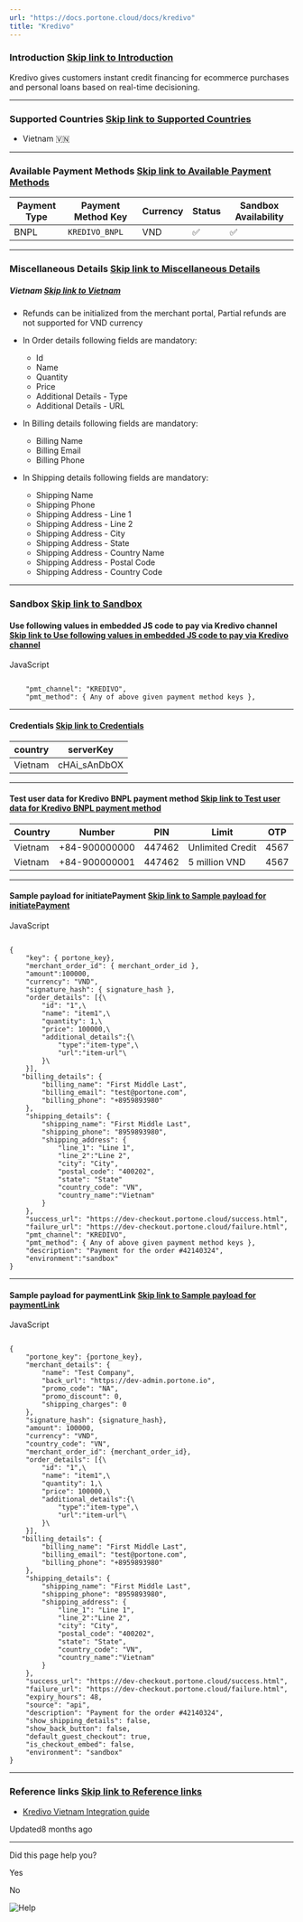 ```yaml
---
url: "https://docs.portone.cloud/docs/kredivo"
title: "Kredivo"
---
```


### Introduction   [Skip link to Introduction](https://docs.portone.cloud/docs/kredivo\#introduction)

Kredivo gives customers instant credit financing for ecommerce purchases and personal loans based on real-time decisioning.

* * *

### Supported Countries   [Skip link to Supported Countries](https://docs.portone.cloud/docs/kredivo\#supported-countries)

- Vietnam 🇻🇳

* * *

### Available Payment Methods   [Skip link to Available Payment Methods](https://docs.portone.cloud/docs/kredivo\#available-payment-methods)

| Payment Type | Payment Method Key | Currency | Status | Sandbox Availability |
| --- | --- | --- | --- | --- |
| BNPL | `KREDIVO_BNPL` | VND | ✅ | ✅ |

* * *

### Miscellaneous Details   [Skip link to Miscellaneous Details](https://docs.portone.cloud/docs/kredivo\#miscellaneous-details)

##### Vietnam   [Skip link to Vietnam](https://docs.portone.cloud/docs/kredivo\#vietnam)

- Refunds can be initialized from the merchant portal, Partial refunds are not supported for VND currency

- In Order details following fields are mandatory:
  - Id
  - Name
  - Quantity
  - Price
  - Additional Details - Type
  - Additional Details - URL
- In Billing details following fields are mandatory:
  - Billing Name
  - Billing Email
  - Billing Phone
- In Shipping details following fields are mandatory:
  - Shipping Name
  - Shipping Phone
  - Shipping Address - Line 1
  - Shipping Address - Line 2
  - Shipping Address - City
  - Shipping Address - State
  - Shipping Address - Country Name
  - Shipping Address - Postal Code
  - Shipping Address - Country Code

* * *

### Sandbox   [Skip link to Sandbox](https://docs.portone.cloud/docs/kredivo\#sandbox)

#### Use following values in embedded JS code to pay via Kredivo channel   [Skip link to Use following values in embedded JS code to pay via Kredivo channel](https://docs.portone.cloud/docs/kredivo\#use-following-values-in-embedded-js-code-to-pay-via-kredivo-channel)

JavaScript

```rdmd-code lang-javascript theme-light

    "pmt_channel": "KREDIVO",
    "pmt_method": { Any of above given payment method keys },

```

* * *

#### Credentials   [Skip link to Credentials](https://docs.portone.cloud/docs/kredivo\#credentials)

| country | serverKey |
| --- | --- |
| Vietnam | cHAi\_sAnDbOX |

* * *

#### Test user data for Kredivo BNPL payment method   [Skip link to Test user data for Kredivo BNPL payment method](https://docs.portone.cloud/docs/kredivo\#test-user-data-for-kredivo-bnpl-payment-method)

| Country | Number | PIN | Limit | OTP |
| --- | --- | --- | --- | --- |
| Vietnam | +84-900000000 | 447462 | Unlimited Credit | 4567 |
| Vietnam | +84-900000001 | 447462 | 5 million VND | 4567 |

* * *

#### Sample payload for initiatePayment   [Skip link to Sample payload for initiatePayment](https://docs.portone.cloud/docs/kredivo\#sample-payload-for-initiatepayment)

JavaScript

```rdmd-code lang-javascript theme-light

{
    "key": { portone_key},
    "merchant_order_id": { merchant_order_id },
    "amount":100000,
    "currency": "VND",
    "signature_hash": { signature_hash },
    "order_details": [{\
        "id": "1",\
        "name": "item1",\
        "quantity": 1,\
        "price": 100000,\
        "additional_details":{\
            "type":"item-type",\
            "url":"item-url"\
        }\
    }],
   "billing_details": {
        "billing_name": "First Middle Last",
        "billing_email": "test@portone.com",
        "billing_phone": "+8959893980"
    },
    "shipping_details": {
        "shipping_name": "First Middle Last",
        "shipping_phone": "8959893980",
        "shipping_address": {
            "line_1": "Line 1",
            "line_2":"Line 2",
            "city": "City",
            "postal_code": "400202",
            "state": "State"
            "country_code": "VN",
            "country_name":"Vietnam"
        }
    },
    "success_url": "https://dev-checkout.portone.cloud/success.html",
    "failure_url": "https://dev-checkout.portone.cloud/failure.html",
    "pmt_channel": "KREDIVO",
    "pmt_method": { Any of above given payment method keys },
    "description": "Payment for the order #42140324",
    "environment":"sandbox"
}

```

* * *

#### Sample payload for paymentLink   [Skip link to Sample payload for paymentLink](https://docs.portone.cloud/docs/kredivo\#sample-payload-for-paymentlink)

JavaScript

```rdmd-code lang-javascript theme-light

{
    "portone_key": {portone_key},
    "merchant_details": {
        "name": "Test Company",
        "back_url": "https://dev-admin.portone.io",
        "promo_code": "NA",
        "promo_discount": 0,
        "shipping_charges": 0
    },
    "signature_hash": {signature_hash},
    "amount": 100000,
    "currency": "VND",
    "country_code": "VN",
    "merchant_order_id": {merchant_order_id},
    "order_details": [{\
        "id": "1",\
        "name": "item1",\
        "quantity": 1,\
        "price": 100000,\
        "additional_details":{\
            "type":"item-type",\
            "url":"item-url"\
        }\
    }],
   "billing_details": {
        "billing_name": "First Middle Last",
        "billing_email": "test@portone.com",
        "billing_phone": "+8959893980"
    },
    "shipping_details": {
        "shipping_name": "First Middle Last",
        "shipping_phone": "8959893980",
        "shipping_address": {
            "line_1": "Line 1",
            "line_2":"Line 2",
            "city": "City",
            "postal_code": "400202",
            "state": "State",
            "country_code": "VN",
            "country_name":"Vietnam"
        }
    },
    "success_url": "https://dev-checkout.portone.cloud/success.html",
    "failure_url": "https://dev-checkout.portone.cloud/failure.html",
    "expiry_hours": 48,
    "source": "api",
    "description": "Payment for the order #42140324",
    "show_shipping_details": false,
    "show_back_button": false,
    "default_guest_checkout": true,
    "is_checkout_embed": false,
    "environment": "sandbox"
}

```

* * *

### Reference links   [Skip link to Reference links](https://docs.portone.cloud/docs/kredivo\#reference-links)

- [Kredivo Vietnam Integration guide](https://doc-vn.kredivo.com/#getting-started)

Updated8 months ago

* * *

Did this page help you?

Yes

No

![Help](https://cdn.jsdelivr.net/gh/iamport-intl/portone-devx-chatbot-widget@production/public/chat-intro1.svg)